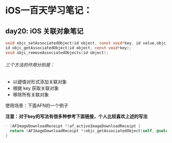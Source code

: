 # iOS一百天学习笔记：
## day20: iOS 关联对象笔记

```objective-c
void objc_setAssociatedObject(id object, const void*key, id value,objc_AssociationPolicy policy);
id objc_getAssociatedObject(id object, const void*key);
void objc_removeAssociatedObjects(id object);
```

###### 三个方法的作用分别是：

- 以键值对形式添加关联对象
- 根据 key 获取关联对象
- 移除所有关联对象

使用场景：下面AFN的一个例子

**注意：对于key的写法有很多种参考下面链接，个人比较喜欢上述的写法**

```objective-c
- (AFImageDownloadReceipt *)af_activeImageDownloadReceipt {
  return (AFImageDownloadReceipt *)objc_getAssociatedObject(self, @selector(af_activeImageDownloadReceipt));
}
```

